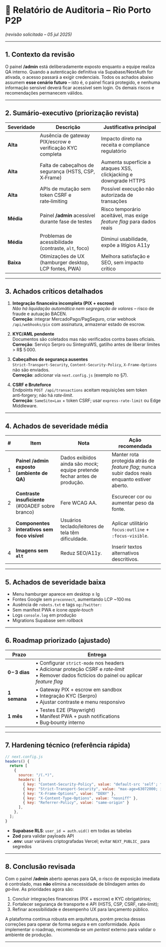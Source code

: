 
# 📒 Relatório de Auditoria – Rio Porto P2P  
*(revisão solicitada – 05 jul 2025)*  

---

## 1. Contexto da revisão  

O painel **/admin** está deliberadamente exposto enquanto a equipe realiza QA interno. Quando a autenticação definitiva via Supabase/NextAuth for ativada, o acesso passará a exigir credenciais. Todos os achados abaixo assumem **esse cenário futuro** – isto é, o painel ficará protegido, e nenhuma informação sensível deverá ficar acessível sem login. Os demais riscos e recomendações permanecem válidos.  

---

## 2. Sumário‑executivo (priorização revista)  

| Severidade | Descrição | Justificativa principal |
|------------|-----------|-------------------------|
| **Alta** | Ausência de gateway PIX/escrow e verificação KYC completa | Impacto direto na receita e compliance regulatório |
| **Alta** | Falta de cabeçalhos de segurança (HSTS, CSP, X‑Frame) | Aumenta superfície a ataques XSS, clickjacking e downgrade HTTPS |
| **Alta** | APIs de mutação sem token CSRF e rate‑limiting | Possível execução não autorizada de transações |
| **Média** | Painel **/admin** acessível durante fase de testes | Risco temporário aceitável, mas exige *feature flag* para dados reais |
| **Média** | Problemas de acessibilidade (contraste, `alt`, foco) | Diminui usabilidade, expõe a litígios A11y |
| **Baixa** | Otimizações de UX (hamburger desktop, LCP fontes, PWA) | Melhora satisfação e SEO, sem impacto crítico |

---

## 3. Achados críticos detalhados  

1. **Integração financeira incompleta (PIX + escrow)**  
   *Não há liquidação automática nem segregação de valores* – risco de fraude e autuação BACEN.  
   **Correção**: integrar MercadoPago/PagSeguro, criar webhook `/api/webhooks/pix` com assinatura, armazenar estado de escrow.  

2. **KYC/AML pendente**  
   Documentos são coletados mas não verificados contra bases oficiais.  
   **Correção**: Serviço Serpro ou SintegraWS, gatilho antes de liberar limites > R$ 5 000.  

3. **Cabeçalhos de segurança ausentes**  
   `Strict-Transport-Security`, `Content-Security-Policy`, `X-Frame-Options` não são enviados.  
   **Correção**: adicionar via `next.config.js` (exemplo no §7).  

4. **CSRF e Bruteforce**  
   Endpoints `POST /api/transactions` aceitam requisições sem token anti‑forgery; não há *rate‑limit*.  
   **Correção**: `SameSite=Lax` + token CSRF; usar `express-rate-limit` ou Edge Middleware.  

---

## 4. Achados de severidade média  

| # | Item | Nota | Ação recomendada |
|---|------|------|------------------|
| 1 | **Painel /admin exposto (ambiente de QA)** | Dados exibidos ainda são *mock*; equipe pretende fechar antes de produção. | Manter rota protegida atrás de *feature flag*; nunca subir dados reais enquanto estiver aberto. |
| 2 | **Contraste insuficiente** (#00ADEF sobre branco) | Fere WCAG AA. | Escurecer cor ou aumentar peso da fonte. |
| 3 | **Componentes interativos sem foco visível** | Usuários teclado/leitores de tela têm dificuldade. | Aplicar utilitário `focus:outline` + `:focus-visible`. |
| 4 | **Imagens sem `alt`** | Reduz SEO/A11y. | Inserir textos alternativos descritivos. |

---

## 5. Achados de severidade baixa  

* Menu hamburger aparece em desktop ≥ lg  
* Fontes Google sem `preconnect`, aumentando LCP ~100 ms  
* Ausência de `robots.txt` e tags `og:`/`twitter:`  
* Sem manifest PWA e ícone *apple‑touch*  
* Logs `console.log` em produção  
* Migrations Supabase sem *rollback*  

---

## 6. Roadmap priorizado (ajustado)  

| Prazo | Entrega |
|-------|---------|
| **0 – 3 dias** | • Configurar `strict-mode` nos headers<br>• Adicionar proteção CSRF e *rate‑limit*<br>• Remover dados fictícios do painel ou aplicar *feature flag* |
| **1 semana** | • Gateway PIX + escrow em sandbox<br>• Integração KYC (Serpro)<br>• Ajustar contraste e menu responsivo |
| **1 mês** | • Testes E2E (Playwright)<br>• Manifest PWA + push notifications<br>• Bug‑bounty interno |

---

## 7. Hardening técnico (referência rápida)  

```js
// next.config.js
headers() {
  return [
    {
      source: "/(.*)",
      headers: [
        { key: "Content-Security-Policy", value: "default-src 'self'; frame-ancestors 'none';" },
        { key: "Strict-Transport-Security", value: "max-age=63072000; includeSubDomains; preload" },
        { key: "X-Frame-Options", value: "DENY" },
        { key: "X-Content-Type-Options", value: "nosniff" },
        { key: "Referrer-Policy", value: "same-origin" }
      ],
    },
  ];
}
```

* **Supabase RLS**: `user_id = auth.uid()` em todas as tabelas  
* **Zod** para validar payloads API  
* **.env**: usar variáveis criptografadas Vercel; evitar `NEXT_PUBLIC_` para segredos  

---

## 8. Conclusão revisada  

Com o painel **/admin** aberto apenas para QA, o risco de exposição imediata é controlado, mas **não** elimina a necessidade de blindagem antes do *go‑live*. As prioridades agora são:  

1. Concluir integrações financeiras (PIX + escrow) e KYC obrigatórios;  
2. Fortalecer segurança de transporte e API (HSTS, CSP, CSRF, rate‑limit);  
3. Refinar acessibilidade e desempenho UX para lançamento público.  

A plataforma continua robusta em arquitetura, porém precisa dessas correções para operar de forma segura e em conformidade. Após implementar o roadmap, recomenda‑se um *pentest* externo para validar o ambiente de produção.  

---
